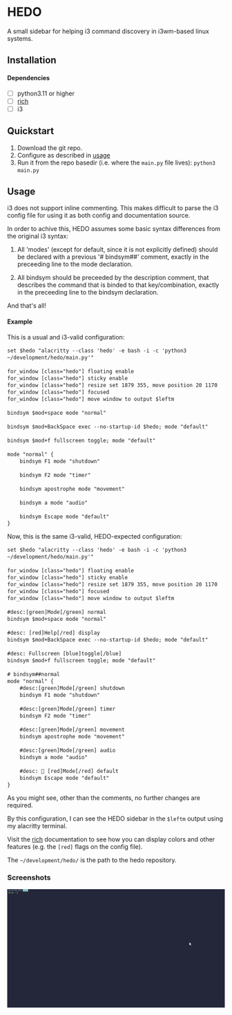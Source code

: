 # HEDO

A small sidebar for helping i3 command discovery in i3wm-based linux systems.

## Installation

#### Dependencies

- [ ] python3.11 or higher
- [ ] [rich](https://rich.readthedocs.io/en/stable/)
- [ ] i3

## Quickstart

1. Download the git repo.
2. Configure as described in [usage](#Usage)
3. Run it from the repo basedir (i.e. where the `main.py` file lives): `python3 main.py`


## Usage

i3 does not support inline commenting. This makes difficult to parse the i3 config file for using it as both config and documentation source.

In order to achive this, HEDO assumes some basic syntax differences from the original i3 syntax:

1. All 'modes' (except for default, since it is not explicitly defined) should be declared with a previous '# bindsym##<mode>' comment, exactly in the preceeding line to the mode declaration. 

2. All bindsym should be preceeded by the description comment, that describes the command that is binded to that key/combination, exactly in the preceeding line to the bindsym declaration.

And that's all!

#### Example

This is a usual and i3-valid configuration:
```
set $hedo "alacritty --class 'hedo' -e bash -i -c 'python3 ~/development/hedo/main.py'"

for_window [class="hedo"] floating enable
for_window [class="hedo"] sticky enable
for_window [class="hedo"] resize set 1879 355, move position 20 1170
for_window [class="hedo"] focused
for_window [class="hedo"] move window to output $leftm

bindsym $mod+space mode "normal"

bindsym $mod+BackSpace exec --no-startup-id $hedo; mode "default"

bindsym $mod+f fullscreen toggle; mode "default"

mode "normal" {
    bindsym F1 mode "shutdown"

    bindsym F2 mode "timer"

    bindsym apostrophe mode "movement"
    
    bindsym a mode "audio"

    bindsym Escape mode "default"
}
```

Now, this is the same i3-valid, HEDO-expected configuration:
```
set $hedo "alacritty --class 'hedo' -e bash -i -c 'python3 ~/development/hedo/main.py'"

for_window [class="hedo"] floating enable
for_window [class="hedo"] sticky enable
for_window [class="hedo"] resize set 1879 355, move position 20 1170
for_window [class="hedo"] focused
for_window [class="hedo"] move window to output $leftm

#desc:[green]Mode[/green] normal
bindsym $mod+space mode "normal"

#desc: [red]Help[/red] display
bindsym $mod+BackSpace exec --no-startup-id $hedo; mode "default"

#desc: Fullscreen [blue]toggle[/blue]
bindsym $mod+f fullscreen toggle; mode "default"

# bindsym##normal
mode "normal" {
    #desc:[green]Mode[/green] shutdown
    bindsym F1 mode "shutdown"

    #desc:[green]Mode[/green] timer
    bindsym F2 mode "timer"

    #desc:[green]Mode[/green] movement
    bindsym apostrophe mode "movement"
    
    #desc:[green]Mode[/green] audio
    bindsym a mode "audio"

    #desc: 󱞱 [red]Mode[/red] default
    bindsym Escape mode "default"
}

```
As you might see, other than the comments, no further changes are required.

By this configuration, I can see the HEDO sidebar in the `$leftm` output using my alacritty terminal.

Visit the [rich](https://rich.readthedocs.io/en/stable/) documentation to see how you can display colors and other features (e.g. the `[red]` flags on the config file).

The `~/development/hedo/` is the path to the hedo repository.


### Screenshots

![screenshot](./assets/images/screenshot.png)
